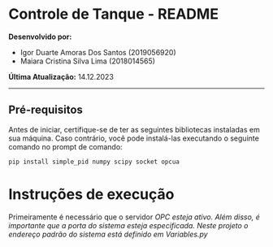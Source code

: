# Controle de Tanque - README

**Desenvolvido por:**
- Igor Duarte Amoras Dos Santos (2019056920)
- Maiara Cristina Silva Lima (2018014565)

**Última Atualização:** 14.12.2023

---

## Pré-requisitos

Antes de iniciar, certifique-se de ter as seguintes bibliotecas instaladas em sua máquina. Caso contrário, você pode instalá-las executando o seguinte comando no prompt de comando:

```bash
pip install simple_pid numpy scipy socket opcua
```

# Instruções de execução
Primeiramente é necessário que o servidor <em>OPC<em> esteja ativo. Além disso, é importante que a porta do sistema esteja especificada. Neste projeto o endereço padrão do sistema está definido em <em>Variables.py<em>